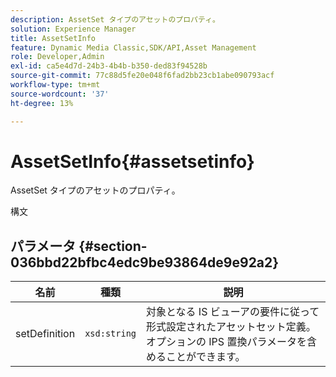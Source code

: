 ```yaml
---
description: AssetSet タイプのアセットのプロパティ。
solution: Experience Manager
title: AssetSetInfo
feature: Dynamic Media Classic,SDK/API,Asset Management
role: Developer,Admin
exl-id: ca5e4d7d-24b3-4b4b-b350-ded83f94528b
source-git-commit: 77c88d5fe20e048f6fad2bb23cb1abe090793acf
workflow-type: tm+mt
source-wordcount: '37'
ht-degree: 13%

---
```


# AssetSetInfo{#assetsetinfo}

AssetSet タイプのアセットのプロパティ。

構文

## パラメータ {#section-036bbd22bfbc4edc9be93864de9e92a2}

| 名前 | 種類 | 説明 |
|---|---|---|
| setDefinition | `xsd:string` | 対象となる IS ビューアの要件に従って形式設定されたアセットセット定義。 オプションの IPS 置換パラメータを含めることができます。 |

